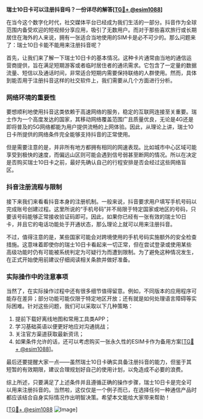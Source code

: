 **瑞士10日卡可以注册抖音吗？一份详尽的解答[[TG💪+ @esim1088](https://t.me/s/esim1088)]**

在当今这个数字化时代，社交媒体平台已经成为我们生活的一部分。抖音作为全球范围内备受欢迎的短视频分享应用，吸引了无数用户。而对于那些喜欢旅行或长期居住在海外的人来说，拥有一张适合当地使用的SIM卡是必不可少的。那么问题来了：瑞士10日卡能不能用来注册抖音呢？

首先，让我们来了解一下瑞士10日卡的基本情况。这种卡片通常由当地的通信运营商提供，旨在满足短期游客或者临时居住者的通讯需求。它包含了一定量的数据流量、短信以及通话时间，非常适合短期内需要保持联络的人群使用。然而，具体到能否用于注册抖音这样的社交软件上，我们需要从几个方面进行分析。

### 网络环境的重要性

要想顺利地使用抖音这类依赖于高速网络的服务，稳定的互联网连接至关重要。瑞士作为一个高度发达的国家，其移动网络覆盖范围广且质量优良，无论是4G还是即将普及的5G网络都能为用户提供流畅的上网体验。因此，从理论上讲，瑞士10日卡所提供的网络条件完全能够支持抖音的正常使用。

但是需要注意的是，并非所有地方都拥有相同的网速表现。比如城市中心区域可能享受到极快的速度，而偏远山区则可能会遇到信号弱甚至断网的情况。所以在决定是否购买瑞士10日卡之前，最好先确认自己的行程安排是否会经过这些网络盲区。

### 抖音注册流程与限制

接下来我们来看看抖音本身的注册机制。一般来说，抖音要求用户填写手机号码以完成账号创建过程。这里所说的“手机号码”并不局限于特定国家或地区的号码，只要该号码能够正常接收验证码即可。因此，如果你已经有一张有效的瑞士10日卡，并且它的电话功能处于开通状态，那么理论上就可以用来注册抖音。

不过，值得注意的是，某些国家可能会对跨境使用的手机号码实施额外的安全检查措施。这意味着即使你的瑞士10日卡看起来一切正常，但在尝试登录或使用某些高级功能时仍有可能被系统判定为可疑行为而遭到限制。为了避免这种情况发生，在正式开始使用前建议仔细阅读相关条款并做好准备。

### 实际操作中的注意事项

当然了，在实际操作过程中还有很多细节值得留意。例如，不同版本的应用程序可能存在差异；部分功能可能仅限于特定地区开放；还有就是如何处理语言障碍等实际困难。针对这些问题，我们可以采取以下几种策略：

1. 提前下载好离线地图和常用工具类APP；
2. 学习基础英语以便更好地应对沟通挑战；
3. 关注官方渠道获取最新资讯；
4. 如果条件允许的话，还可以考虑购买一张永久性的ESIM卡作为备用方案[[TG💪+ @esim1088](https://t.me/s/esim1088)]。

最后还要提醒大家一点——虽然瑞士10日卡确实具备注册抖音的能力，但鉴于其短暂的有效期限，建议合理规划好自己的使用计划，以免造成不必要的浪费。

综上所述，只要满足了上述条件并且遵循正确的操作步骤，瑞士10日卡是完全可以用来注册抖音的。当然啦，这仅仅是一个例子而已，在选择任何一种通信产品时都应该结合自身实际情况作出明智决策。希望本文能给大家带来帮助！

[[TG💪+ @esim1088](https://t.me/s/esim1088) ![Image](https://i.postimg.cc/4NQfJmqS/Snipaste-2025-05-13-00-14-12.png)]